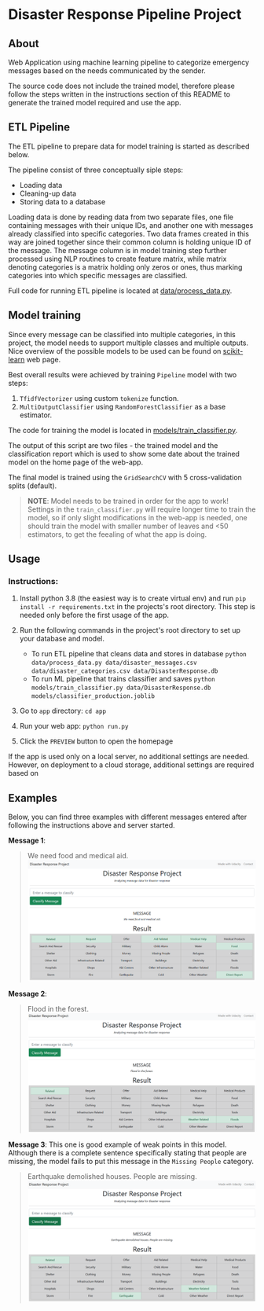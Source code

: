# Disaster Response Pipeline Project

## About
Web Application using machine learning pipeline to categorize emergency messages based on the needs communicated by the sender.

The source code does not include the trained model, therefore please follow the steps written in the instructions section of this README to generate the trained model required and use the app.


## ETL Pipeline
The ETL pipeline to prepare data for model training is started as described below.

The pipeline consist of three conceptually siple steps:
 * Loading data
 * Cleaning-up data
 * Storing data to a database

Loading data is done by reading data from two separate files, one file containing messages with their unique IDs, and another one with messages already classified into specific categories. Two data frames created in this way are joined together since their common column is holding unique ID of the message. The message column is in model training step further processed using NLP routines to create feature matrix, while matrix denoting categories is a matrix holding only zeros or ones, thus marking categories into which specific messages are classified.

Full code for running ETL pipeline is located at [data/process_data.py](/data/process_data.py).

## Model training
Since every message can be classified into multiple categories, in this project, the model needs to support multiple classes and multiple outputs. Nice overview of the possible models to be used can be found on [scikit-learn](https://scikit-learn.org/stable/modules/multiclass.html) web page. 

Best overall results were achieved by training `Pipeline` model with two steps:

1. `TfidfVectorizer` using custom `tokenize` function.
1. `MultiOutputClassifier` using `RandomForestClassifier` as a base estimator.

The code for training the model is located in [models/train_classifier.py](/models/train_classifier.py).

The output of this script are two files - the trained model and the classification report which is used to show some date about the trained model on the home page of the web-app.

The final model is trained using the `GridSearchCV` with 5 cross-validation splits (default).

>**NOTE**: Model needs to be trained in order for the app to work! Settings in the `train_classifier.py` will require longer time to train the model, so if only slight modifications in the web-app is needed, one should train the model with smaller number of leaves and <50 estimators, to get the feealing of what the app is doing.

## Usage
### Instructions:
1. Install python 3.8 (the easiest way is to create virtual env) and run `pip install -r requirements.txt` in the projects's root directory. This step is needed only before the first usage of the app.

2. Run the following commands in the project's root directory to set up your database and model.

    - To run ETL pipeline that cleans data and stores in database
        `python data/process_data.py data/disaster_messages.csv data/disaster_categories.csv data/DisasterResponse.db`
    - To run ML pipeline that trains classifier and saves
        `python models/train_classifier.py data/DisasterResponse.db models/classifier_production.joblib`

3. Go to `app` directory: `cd app`

4. Run your web app: `python run.py`

5. Click the `PREVIEW` button to open the homepage

If the app is used only on a local server, no additional settings are needed. However, on deployment to a cloud storage, additional settings are required based on 

## Examples

Below, you can find three examples with different messages entered after following the instructions above and server started.

**Message 1**: 
>We need food and medical aid.
![Message 1](/docs/udacity_screenshot_1.png?raw=true "Message 1")

**Message 2**:
>Flood in the forest.
![Message 2](/docs/udacity_screenshot_2.png)

**Message 3**:
This one is good example of weak points in this model. Although there is a complete sentence specifically stating that people are missing, the model fails to put this message in the `Missing People` category.
>Earthquake demolished houses. People are missing.
![Message 3](/docs/udacity_screenshot_3.png)